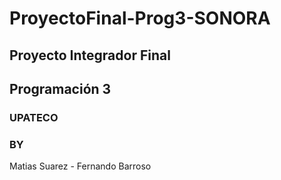 # ProyectoFinal-Prog3-SONORA

## Proyecto Integrador Final 

## Programación 3

### UPATECO

### BY

Matias Suarez - Fernando Barroso

